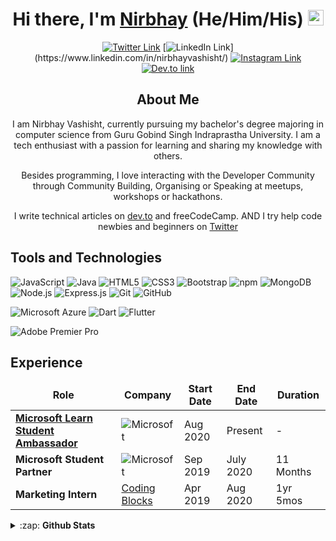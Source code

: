 <!--                                                  Hi there, I'm Nirbhay            -->
<div align="center">
  <h1>Hi there, I'm <a href="https://twitter.com/nirbhayvashisht" target="_blank">Nirbhay</a> (He/Him/His) <img src="https://media.giphy.com/media/hvRJCLFzcasrR4ia7z/giphy.gif" width="25px"> </h1>
</div>
<!--div align="center">
  <h3>💻 Computer Science Engineering Undergrad | :earth_asia: New Delhi, India <h3>  
</div-->


<div align="center">

[![Twitter Link](https://img.shields.io/twitter/follow/nirbhayvashisht?color=1DA1F2&label=%40nirbhayvashisht&logo=Twitter&style=flat)](https://twitter.com/nirbhayvashisht)
[![LinkedIn Link](https://img.shields.io/badge/linkedin/in/nirbhayvashisht%20-%230077B5.svg?&style=flat&logo=linkedin&logoColor=white")](https://www.linkedin.com/in/nirbhayvashisht/)
[![Instagram Link](https://img.shields.io/badge/instagram.com/nirbhayvashisht%20-%23E4405F.svg?&style=flat&logo=Instagram&logoColor=white)](https://www.instagram.com/nirbhayvashisht/)
[![Dev.to link](https://img.shields.io/badge/dev.to/nirbhayvashisht%20-black.svg?&style=flat&logo=dev.to&logoColor=white)](https://dev.to/nirbhayvashisht)
</div>


<!--                                                  About Me                           -->
<div align="center">
  <h2>About Me</h2>
  <p>I am Nirbhay Vashisht, currently pursuing my bachelor's degree majoring in computer science from Guru Gobind Singh Indraprastha University. I am a tech enthusiast with a passion for learning and sharing my knowledge with others.</p> 
  <p>Besides programming, I love interacting with the Developer Community through Community Building, Organising or Speaking at meetups, workshops or hackathons.   </p>
  <p>I write technical articles on <a href="https://dev.to/nirbhayvashisht">dev.to</a> and freeCodeCamp. AND I try help code newbies and beginners on <a href="https://twitter.com/nirbhayvashisht">Twitter</a></p>
</div>
<!--
<h2>Social Links</h2>
<img alt="Twitter Follow" src="https://img.shields.io/twitter/follow/nirbhayvashisht?color=1DA1F2&label=%40nirbhayvashisht&logo=Twitter&style=flat-square">
-->



<h2>Tools and Technologies</h2>

![JavaScript](https://img.shields.io/badge/-JavaScript-yellow?style=flat-square&logo=javascript&logoColor=white)
![Java](https://img.shields.io/badge/-java-45b8d8?style=flat-square&logo=java&logoColor=white)
![HTML5](https://img.shields.io/badge/-HTML5-E34F26?style=flat-square&logo=html5&logoColor=white)
![CSS3](https://img.shields.io/badge/-CSS3-1572B6?style=flat-square&logo=css3)
![Bootstrap](https://img.shields.io/badge/-Bootstrap-563D7C?style=flat-square&logo=bootstrap)
![npm](https://img.shields.io/badge/-NPM-CB3837?style=flat-square&logo=npm&logoColor=white)
![MongoDB](https://img.shields.io/badge/-MongoDB-13aa52?style=flat-square&logo=mongodb&logoColor=white)
![Node.js](https://img.shields.io/badge/-Nodejs-43853d?style=flat-square&logo=Node.js&logoColor=white)
![Express.js](https://img.shields.io/badge/express.js%20-%23404d59.svg?&style=flat-square)
![Git](https://img.shields.io/badge/-Git-black?style=flat-square&logo=git&logoColor=white)
![GitHub](https://img.shields.io/badge/-GitHub-181717?style=flat-square&logo=github&logoColor=white)

![Microsoft Azure](https://img.shields.io/badge/Microsoft%20Azure-232F7E?style=flat-square&logo=microsoft-azure&logoColor=white)
![Dart](https://img.shields.io/badge/dart-%230175C2.svg?&style=flat-square&logo=dart&logoColor=white")
![Flutter](https://img.shields.io/badge/Flutter%20-%2302569B.svg?&style=flat-square&logo=Flutter&logoColor=white)

![Adobe Premier Pro](https://img.shields.io/badge/-Adobe_Premiere_Pro-EA77FF?&style=flat-square&logo=Adobe-premiere-pro&logoColor=white)

<div align="center">
</div>

<h2>Experience</h2>
<table>
  <thead align="center">
    <tr border: none;>
      <td><b>Role</b></td>
      <td><b>Company</b></td>
      <td><b>Start Date</b></td>
      <td><b>End Date</b></td>
      <td><b>Duration</b></td>
    </tr>
  </thead>
  <tbody>
    <tr>
	    <td><a href="https://studentambassadors.microsoft.com/"><b>Microsoft Learn Student Ambassador</b></a></td>
      <td><img alt="Microsoft" src="https://img.shields.io/badge/-Microsoft-666666?style=for-the-badge&logo=microsoft&logoColor=white" /></td>
      <td>Aug 2020</td>
      <td>Present</td>
      <td>-</td>
    </tr>
	  <tr>
		  <td><b>Microsoft Student Partner</b></td>
      <td><img alt="Microsoft" src="https://img.shields.io/badge/-Microsoft-666666?style=for-the-badge&logo=microsoft&logoColor=white" /></td>
      <td>Sep 2019</td>
      <td>July 2020</td>
      <td>11 Months</td>
    </tr>
		<tr>
			<td><b>Marketing Intern</b></a></td>
      <td><a href="https://codingblocks.com/">Coding Blocks</a></td>
      <td>Apr 2019</td>
      <td>Aug 2020</td>
      <td>1yr 5mos</td>
    </tr>
  </tbody>
</table>


<details>
  <summary>:zap: <b>Github Stats</b></summary>

  [![nirbhayvashisht's github stats](https://github-readme-stats.nirbhayvashisht.vercel.app/api?username=nirbhayvashisht&show_icons=true)](https://github.com/nirbhayvashisht/github-readme-stats)
  [![Top Langs](https://github-readme-stats.nirbhayvashisht.vercel.app/api/top-langs/?username=nirbhayvashisht&layout=compact&langs_count=6)](https://github.com/nirbhayvashisht/github-readme-stats)

</details>
